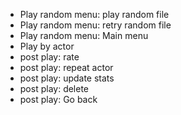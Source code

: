 - Play random menu: play random file
- Play random menu: retry random file
- Play random menu: Main menu
- Play by actor
- post play: rate
- post play: repeat actor
- post play: update stats
- post play: delete
- post play: Go back